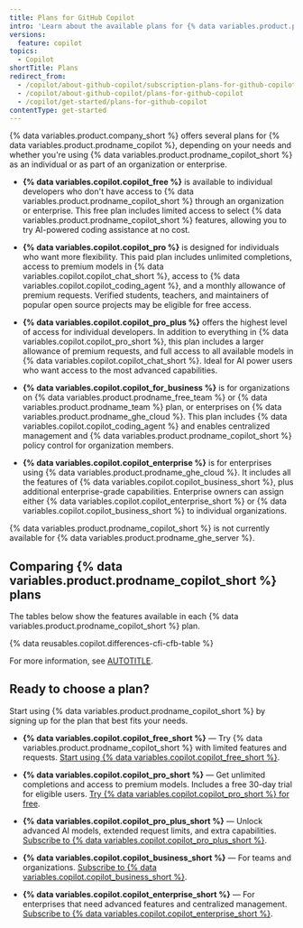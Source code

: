 ```yaml
---
title: Plans for GitHub Copilot
intro: 'Learn about the available plans for {% data variables.product.prodname_copilot_short %}.'
versions:
  feature: copilot
topics:
  - Copilot
shortTitle: Plans
redirect_from:
  - /copilot/about-github-copilot/subscription-plans-for-github-copilot
  - /copilot/about-github-copilot/plans-for-github-copilot
  - /copilot/get-started/plans-for-github-copilot
contentType: get-started
---
```


{% data variables.product.company_short %} offers several plans for {% data variables.product.prodname_copilot %}, depending on your needs and whether you're using {% data variables.product.prodname_copilot_short %} as an individual or as part of an organization or enterprise.

* **{% data variables.copilot.copilot_free %}** is available to individual developers who don't have access to {% data variables.product.prodname_copilot_short %} through an organization or enterprise. This free plan includes limited access to select {% data variables.product.prodname_copilot_short %} features, allowing you to try AI-powered coding assistance at no cost.

* **{% data variables.copilot.copilot_pro %}** is designed for individuals who want more flexibility. This paid plan includes unlimited completions, access to premium models in {% data variables.copilot.copilot_chat_short %}, access to {% data variables.copilot.copilot_coding_agent %}, and a monthly allowance of premium requests. Verified students, teachers, and maintainers of popular open source projects may be eligible for free access.

* **{% data variables.copilot.copilot_pro_plus %}** offers the highest level of access for individual developers. In addition to everything in {% data variables.copilot.copilot_pro_short %}, this plan includes a larger allowance of premium requests, and full access to all available models in {% data variables.copilot.copilot_chat_short %}. Ideal for AI power users who want access to the most advanced capabilities.

* **{% data variables.copilot.copilot_for_business %}** is for organizations on {% data variables.product.prodname_free_team %} or {% data variables.product.prodname_team %} plan, or enterprises on {% data variables.product.prodname_ghe_cloud %}. This plan includes {% data variables.copilot.copilot_coding_agent %} and enables centralized management and {% data variables.product.prodname_copilot_short %} policy control for organization members.

* **{% data variables.copilot.copilot_enterprise %}** is for enterprises using {% data variables.product.prodname_ghe_cloud %}. It includes all the features of {% data variables.copilot.copilot_business_short %}, plus additional enterprise-grade capabilities. Enterprise owners can assign either {% data variables.copilot.copilot_enterprise_short %} or {% data variables.copilot.copilot_business_short %} to individual organizations.

{% data variables.product.prodname_copilot_short %} is not currently available for {% data variables.product.prodname_ghe_server %}.

## Comparing {% data variables.product.prodname_copilot_short %} plans

The tables below show the features available in each {% data variables.product.prodname_copilot_short %} plan.

{% data reusables.copilot.differences-cfi-cfb-table %}

For more information, see [AUTOTITLE](/copilot/about-github-copilot/github-copilot-features).

## Ready to choose a plan?

Start using {% data variables.product.prodname_copilot_short %} by signing up for the plan that best fits your needs.

* **{% data variables.copilot.copilot_free_short %}** — Try {% data variables.product.prodname_copilot_short %} with limited features and requests. [Start using {% data variables.copilot.copilot_free_short %}](https://github.com/copilot?ref_product=copilot&ref_type=engagement&ref_style=text&ref_plan=free).

* **{% data variables.copilot.copilot_pro_short %}** — Get unlimited completions and access to premium models. Includes a free 30-day trial for eligible users. [Try {% data variables.copilot.copilot_pro_short %} for free](https://github.com/github-copilot/signup?ref_product=copilot&ref_type=trial&ref_style=text&ref_plan=pro).

* **{% data variables.copilot.copilot_pro_plus_short %}** — Unlock advanced AI models, extended request limits, and extra capabilities. [Subscribe to {% data variables.copilot.copilot_pro_plus_short %}](https://github.com/github-copilot/signup?ref_product=copilot&ref_type=purchase&ref_style=text&ref_plan=pro).

* **{% data variables.copilot.copilot_business_short %}** — For teams and organizations. [Subscribe to {% data variables.copilot.copilot_business_short %}](https://github.com/github-copilot/purchase?ref_product=copilot&ref_type=purchase&ref_style=button&ref_plan=business).

* **{% data variables.copilot.copilot_enterprise_short %}** — For enterprises that need advanced features and centralized management. [Subscribe to {% data variables.copilot.copilot_enterprise_short %}](https://github.com/github-copilot/purchase?ref_product=copilot&ref_type=purchase&ref_style=button&ref_plan=enterprise).
